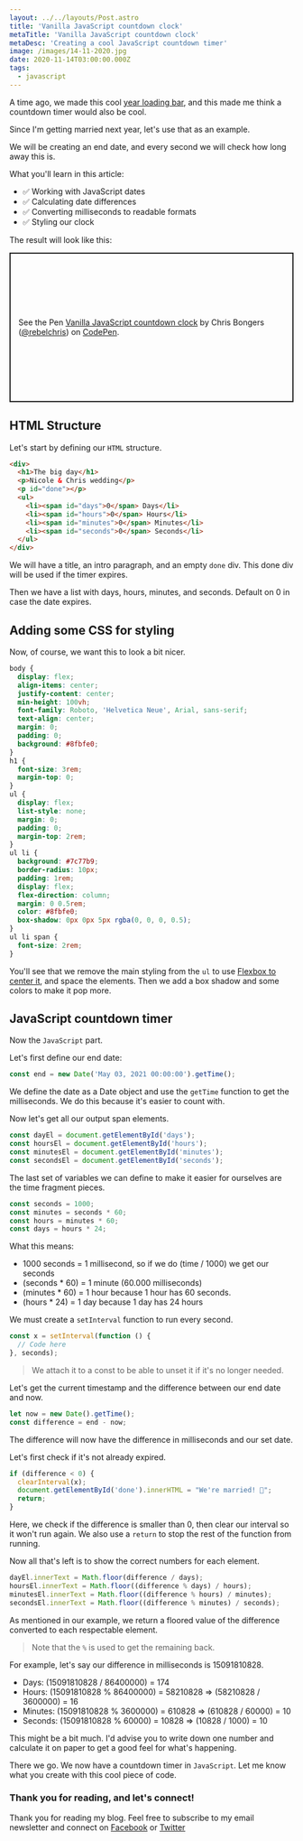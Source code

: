 ```yaml
---
layout: ../../layouts/Post.astro
title: 'Vanilla JavaScript countdown clock'
metaTitle: 'Vanilla JavaScript countdown clock'
metaDesc: 'Creating a cool JavaScript countdown timer'
image: /images/14-11-2020.jpg
date: 2020-11-14T03:00:00.000Z
tags:
  - javascript
---
```


A time ago, we made this cool [year loading bar](https://daily-dev-tips.com/posts/how-is-your-year-loading/), and this made me think a countdown timer would also be cool.

Since I'm getting married next year, let's use that as an example.

We will be creating an end date, and every second we will check how long away this is.

What you'll learn in this article:

- ✅ Working with JavaScript dates
- ✅ Calculating date differences
- ✅ Converting milliseconds to readable formats
- ✅ Styling our clock

The result will look like this:

<p class="codepen" data-height="265" data-theme-id="dark" data-default-tab="result" data-user="rebelchris" data-slug-hash="abZRpqM" style="height: 265px; box-sizing: border-box; display: flex; align-items: center; justify-content: center; border: 2px solid; margin: 1em 0; padding: 1em;" data-pen-title="Vanilla JavaScript countdown clock">
  <span>See the Pen <a href="https://codepen.io/rebelchris/pen/abZRpqM">
  Vanilla JavaScript countdown clock</a> by Chris Bongers (<a href="https://codepen.io/rebelchris">@rebelchris</a>)
  on <a href="https://codepen.io">CodePen</a>.</span>
</p>
<script async src="https://static.codepen.io/assets/embed/ei.js"></script>

## HTML Structure

Let's start by defining our `HTML` structure.

```html
<div>
  <h1>The big day</h1>
  <p>Nicole & Chris wedding</p>
  <p id="done"></p>
  <ul>
    <li><span id="days">0</span> Days</li>
    <li><span id="hours">0</span> Hours</li>
    <li><span id="minutes">0</span> Minutes</li>
    <li><span id="seconds">0</span> Seconds</li>
  </ul>
</div>
```

We will have a title, an intro paragraph, and an empty `done` div.
This done div will be used if the timer expires.

Then we have a list with days, hours, minutes, and seconds.
Default on 0 in case the date expires.

## Adding some CSS for styling

Now, of course, we want this to look a bit nicer.

```css
body {
  display: flex;
  align-items: center;
  justify-content: center;
  min-height: 100vh;
  font-family: Roboto, 'Helvetica Neue', Arial, sans-serif;
  text-align: center;
  margin: 0;
  padding: 0;
  background: #8fbfe0;
}
h1 {
  font-size: 3rem;
  margin-top: 0;
}
ul {
  display: flex;
  list-style: none;
  margin: 0;
  padding: 0;
  margin-top: 2rem;
}
ul li {
  background: #7c77b9;
  border-radius: 10px;
  padding: 1rem;
  display: flex;
  flex-direction: column;
  margin: 0 0.5rem;
  color: #8fbfe0;
  box-shadow: 0px 0px 5px rgba(0, 0, 0, 0.5);
}
ul li span {
  font-size: 2rem;
}
```

You'll see that we remove the main styling from the `ul` to use [Flexbox to center it](https://daily-dev-tips.com/posts/css-flexbox-most-easy-center-vertical-and-horizontal/), and space the elements.
Then we add a box shadow and some colors to make it pop more.

## JavaScript countdown timer

Now the `JavaScript` part.

Let's first define our end date:

```js
const end = new Date('May 03, 2021 00:00:00').getTime();
```

We define the date as a Date object and use the `getTime` function to get the milliseconds. We do this because it's easier to count with.

Now let's get all our output span elements.

```js
const dayEl = document.getElementById('days');
const hoursEl = document.getElementById('hours');
const minutesEl = document.getElementById('minutes');
const secondsEl = document.getElementById('seconds');
```

The last set of variables we can define to make it easier for ourselves are the time fragment pieces.

```js
const seconds = 1000;
const minutes = seconds * 60;
const hours = minutes * 60;
const days = hours * 24;
```

What this means:

- 1000 seconds = 1 millisecond, so if we do (time / 1000) we get our seconds
- (seconds \* 60) = 1 minute (60.000 milliseconds)
- (minutes \* 60) = 1 hour because 1 hour has 60 seconds.
- (hours \* 24) = 1 day because 1 day has 24 hours

We must create a `setInterval` function to run every second.

```js
const x = setInterval(function () {
  // Code here
}, seconds);
```

> We attach it to a const to be able to unset it if it's no longer needed.

Let's get the current timestamp and the difference between our end date and now.

```js
let now = new Date().getTime();
const difference = end - now;
```

The difference will now have the difference in milliseconds and our set date.

Let's first check if it's not already expired.

```js
if (difference < 0) {
  clearInterval(x);
  document.getElementById('done').innerHTML = "We're married! 🎉";
  return;
}
```

Here, we check if the difference is smaller than 0, then clear our interval so it won't run again.
We also use a `return` to stop the rest of the function from running.

Now all that's left is to show the correct numbers for each element.

```js
dayEl.innerText = Math.floor(difference / days);
hoursEl.innerText = Math.floor((difference % days) / hours);
minutesEl.innerText = Math.floor((difference % hours) / minutes);
secondsEl.innerText = Math.floor((difference % minutes) / seconds);
```

As mentioned in our example, we return a floored value of the difference converted to each respectable element.

> Note that the `%` is used to get the remaining back.

For example, let's say our difference in milliseconds is 15091810828.

- Days: (15091810828 / 86400000) = 174
- Hours: (15091810828 % 86400000) = 58210828 => (58210828 / 3600000) = 16
- Minutes: (15091810828 % 3600000) = 610828 => (610828 / 60000) = 10
- Seconds: (15091810828 % 60000) = 10828 => (10828 / 1000) = 10

This might be a bit much. I'd advise you to write down one number and calculate it on paper to get a good feel for what's happening.

There we go. We now have a countdown timer in `JavaScript`. Let me know what you create with this cool piece of code.

### Thank you for reading, and let's connect!

Thank you for reading my blog. Feel free to subscribe to my email newsletter and connect on [Facebook](https://www.facebook.com/DailyDevTipsBlog) or [Twitter](https://twitter.com/DailyDevTips1)
